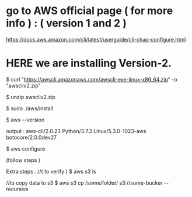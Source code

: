
# go to AWS official page ( for more info ) : ( version 1 and 2 )

https://docs.aws.amazon.com/cli/latest/userguide/cli-chap-configure.html

# HERE we are installing Version-2.

 $ curl "https://awscli.amazonaws.com/awscli-exe-linux-x86_64.zip" -o "awscliv2.zip"
 
 $ unzip awscliv2.zip
 
 $ sudo ./aws/install
 
 $ aws --version
 
 output : aws-cli/2.0.23 Python/3.7.3 Linux/5.3.0-1023-aws botocore/2.0.0dev27
 
 $ aws configure
 
 (follow steps )
 
 
 Extra steps : 
 //( to verify )
 $ aws s3 ls
 
 
 //to copy data to s3 
 $ aws s3 cp /some/folder/ s3://some-bucker --recursive 
 
 
 
